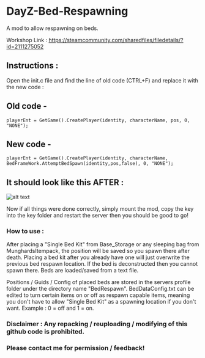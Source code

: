 # DayZ-Bed-Respawning
A mod to allow respawning on beds.

Workshop Link : https://steamcommunity.com/sharedfiles/filedetails/?id=2111275052

## Instructions :
Open the init.c file and find the line of old code (CTRL+F) and replace it with the new code :

## Old code -
`playerEnt = GetGame().CreatePlayer(identity, characterName, pos, 0, "NONE");`

## New code -
`playerEnt = GetGame().CreatePlayer(identity, characterName, BedFrameWork.AttemptBedSpawn(identity,pos,false), 0, "NONE");`

## It should look like this AFTER :
![alt text](https://i.imgur.com/HfAkfcH.png "Example")

Now if all things were done correctly, simply mount the mod, copy the key into the key folder and restart the server then you should be good to go!

### How to use :
After placing a "Single Bed Kit" from Base_Storage or any sleeping bag from MunghardsItempack, the position will be saved so you spawn there after death.
Placing a bed kit after you already have one will just overwrite the previous bed respawn location.
If the bed is deconstructed then you cannot spawn there. Beds are loaded/saved from a text file.

Positions / Guids / Config of placed beds are stored in the servers profile folder under the directory name "BedRespawn".
BedDataConfig.txt can be edited to turn certain items on or off as respawn capable items, meaning you don't have to allow "Single Bed Kit" as a spawning location if you don't want.
Example : 0 = off and 1 = on.

### Disclaimer : Any repacking / reuploading / modifying of this github code is prohibited.

### Please contact me for permission / feedback!
